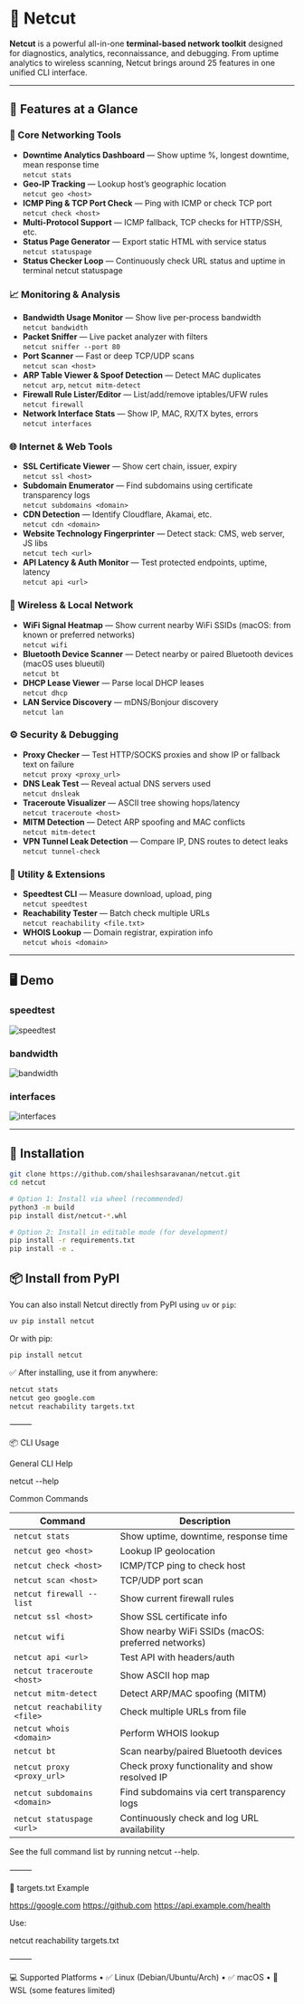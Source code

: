 # 🧠 Netcut

**Netcut** is a powerful all-in-one **terminal-based network toolkit** designed for diagnostics, analytics, reconnaissance, and debugging. From uptime analytics to wireless scanning, Netcut brings around 25 features in one unified CLI interface.

---

## 🚀 Features at a Glance

### 🧠 Core Networking Tools
- **Downtime Analytics Dashboard** — Show uptime %, longest downtime, mean response time  
  `netcut stats`
- **Geo-IP Tracking** — Lookup host’s geographic location  
  `netcut geo <host>`
- **ICMP Ping & TCP Port Check** — Ping with ICMP or check TCP port  
  `netcut check <host>`
- **Multi-Protocol Support** — ICMP fallback, TCP checks for HTTP/SSH, etc.
- **Status Page Generator** — Export static HTML with service status  
  `netcut statuspage`
- **Status Checker Loop** — Continuously check URL status and uptime in terminal  netcut statuspage <url>

### 📈 Monitoring & Analysis
- **Bandwidth Usage Monitor** — Show live per-process bandwidth  
  `netcut bandwidth`
- **Packet Sniffer** — Live packet analyzer with filters  
  `netcut sniffer --port 80`
- **Port Scanner** — Fast or deep TCP/UDP scans  
  `netcut scan <host>`
- **ARP Table Viewer & Spoof Detection** — Detect MAC duplicates  
  `netcut arp`, `netcut mitm-detect`
- **Firewall Rule Lister/Editor** — List/add/remove iptables/UFW rules  
  `netcut firewall`
- **Network Interface Stats** — Show IP, MAC, RX/TX bytes, errors  
  `netcut interfaces`

### 🌐 Internet & Web Tools
- **SSL Certificate Viewer** — Show cert chain, issuer, expiry  
  `netcut ssl <host>`
- **Subdomain Enumerator** — Find subdomains using certificate transparency logs  
  `netcut subdomains <domain>`
- **CDN Detection** — Identify Cloudflare, Akamai, etc.  
  `netcut cdn <domain>`
- **Website Technology Fingerprinter** — Detect stack: CMS, web server, JS libs  
  `netcut tech <url>`
- **API Latency & Auth Monitor** — Test protected endpoints, uptime, latency  
  `netcut api <url>`

### 📡 Wireless & Local Network
- **WiFi Signal Heatmap** — Show current nearby WiFi SSIDs (macOS: from known or preferred networks)  
  `netcut wifi`
- **Bluetooth Device Scanner** — Detect nearby or paired Bluetooth devices (macOS uses blueutil)  
  `netcut bt`
- **DHCP Lease Viewer** — Parse local DHCP leases  
  `netcut dhcp`
- **LAN Service Discovery** — mDNS/Bonjour discovery  
  `netcut lan`

### ⚙️ Security & Debugging
- **Proxy Checker** — Test HTTP/SOCKS proxies and show IP or fallback text on failure  
  `netcut proxy <proxy_url>`
- **DNS Leak Test** — Reveal actual DNS servers used  
  `netcut dnsleak`
- **Traceroute Visualizer** — ASCII tree showing hops/latency  
  `netcut traceroute <host>`
- **MITM Detection** — Detect ARP spoofing and MAC conflicts  
  `netcut mitm-detect`
- **VPN Tunnel Leak Detection** — Compare IP, DNS routes to detect leaks  
  `netcut tunnel-check`

### 🚀 Utility & Extensions
- **Speedtest CLI** — Measure download, upload, ping  
  `netcut speedtest`
- **Reachability Tester** — Batch check multiple URLs  
  `netcut reachability <file.txt>`
- **WHOIS Lookup** — Domain registrar, expiration info  
  `netcut whois <domain>`

---

## 🖥️ Demo

### speedtest
![speedtest](speedtest.png)

### bandwidth
![bandwidth](bandwidth.png)

### interfaces
![interfaces](interfaces.png)

---

## 🔧 Installation

```bash
git clone https://github.com/shaileshsaravanan/netcut.git
cd netcut

# Option 1: Install via wheel (recommended)
python3 -m build
pip install dist/netcut-*.whl

# Option 2: Install in editable mode (for development)
pip install -r requirements.txt
pip install -e .
```

## 📦 Install from PyPI

You can also install Netcut directly from PyPI using `uv` or `pip`:

```bash
uv pip install netcut
```

Or with pip:
```bash
pip install netcut
```


✅ After installing, use it from anywhere:

```bash
netcut stats
netcut geo google.com
netcut reachability targets.txt
```

⸻

📦 CLI Usage

General CLI Help

netcut --help

Common Commands

| Command                            | Description                                 |
|------------------------------------|---------------------------------------------|
| `netcut stats`                     | Show uptime, downtime, response time        |
| `netcut geo <host>`                | Lookup IP geolocation                       |
| `netcut check <host>`              | ICMP/TCP ping to check host                 |
| `netcut scan <host>`               | TCP/UDP port scan                           |
| `netcut firewall --list`           | Show current firewall rules                 |
| `netcut ssl <host>`                | Show SSL certificate info                   |
| `netcut wifi`                      | Show nearby WiFi SSIDs (macOS: preferred networks) |
| `netcut api <url>`                 | Test API with headers/auth                  |
| `netcut traceroute <host>`         | Show ASCII hop map                          |
| `netcut mitm-detect`              | Detect ARP/MAC spoofing (MITM)              |
| `netcut reachability <file>`       | Check multiple URLs from file               |
| `netcut whois <domain>`            | Perform WHOIS lookup                        |
| `netcut bt`                       | Scan nearby/paired Bluetooth devices        |
| `netcut proxy <proxy_url>`        | Check proxy functionality and show resolved IP |
| `netcut subdomains <domain>`      | Find subdomains via cert transparency logs  |
| `netcut statuspage <url>`         | Continuously check and log URL availability |

See the full command list by running netcut --help.

⸻

📁 targets.txt Example

https://google.com
https://github.com
https://api.example.com/health

Use:

netcut reachability targets.txt


⸻

💻 Supported Platforms
	•	✅ Linux (Debian/Ubuntu/Arch)
	•	✅ macOS
	•	🧪 WSL (some features limited)